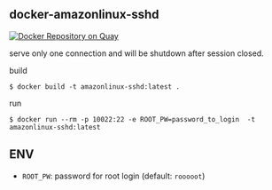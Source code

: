 ## docker-amazonlinux-sshd

[![Docker Repository on Quay](https://quay.io/repository/sawanoboly/amazonlinux-sshd/status "Docker Repository on Quay")](https://quay.io/repository/sawanoboly/amazonlinux-sshd)

serve only one connection and will be shutdown after session closed.

build

```
$ docker build -t amazonlinux-sshd:latest .
```

run

```
$ docker run --rm -p 10022:22 -e ROOT_PW=password_to_login  -t amazonlinux-sshd:latest
```

## ENV

- `ROOT_PW`: password for root login (default: `rooooot`)
